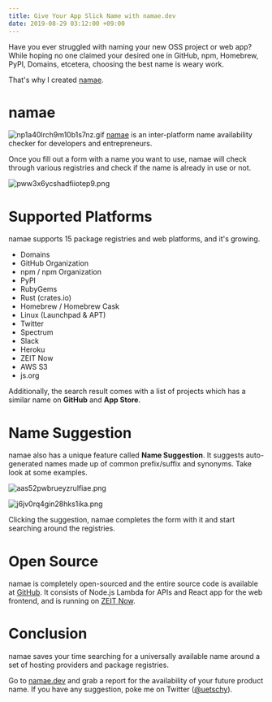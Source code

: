 ```yaml
---
title: Give Your App Slick Name with namae.dev
date: 2019-08-29 03:12:00 +09:00
---
```


Have you ever struggled with naming your new OSS project or web app? While hoping no one claimed your desired one in GitHub, npm, Homebrew, PyPI, Domains, etcetera, choosing the best name is weary work.

That's why I created [namae](https://namae.dev).

# namae

![np1a40lrch9m10b1s7nz.gif](/uploads/np1a40lrch9m10b1s7nz.gif)
[namae](https://namae.dev) is an inter-platform name availability checker for developers and entrepreneurs.

Once you fill out a form with a name you want to use, namae will check through various registries and check if the name is already in use or not.

![pww3x6ycshadfiiotep9.png](/uploads/pww3x6ycshadfiiotep9.png)

# Supported Platforms

namae supports 15 package registries and web platforms, and it's growing.

- Domains
- GitHub Organization
- npm / npm Organization
- PyPI
- RubyGems
- Rust (crates.io)
- Homebrew / Homebrew Cask
- Linux (Launchpad & APT)
- Twitter
- Spectrum
- Slack
- Heroku
- ZEIT Now
- AWS S3
- js.org

Additionally, the search result comes with a list of projects which has a similar name on **GitHub** and **App Store**.

# Name Suggestion

namae also has a unique feature called __Name Suggestion__. It suggests auto-generated names made up of common prefix/suffix and synonyms. Take look at some examples.

![aas52pwbrueyzrulfiae.png](/uploads/aas52pwbrueyzrulfiae.png)

![j6jv0rq4gin28hks1ika.png](/uploads/j6jv0rq4gin28hks1ika.png)

Clicking the suggestion, namae completes the form with it and start searching around the registries.

# Open Source

namae is completely open-sourced and the entire source code is available at [GitHub](https://github.com/uetchy/namae). It consists​ of Node.js Lambda for APIs and React app for the web frontend, and is running on [ZEIT Now](https://now.sh).

# Conclusion

namae saves your time searching for a universally available name around a set of hosting providers and package registries.

Go to [namae.dev](https://namae.dev/) and grab a report for the availability of your future product name. If you have any suggestion, poke me on Twitter ([@uetschy](https://twitter.com/uetschy)).
